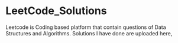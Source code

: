 # LeetCode_Solutions
Leetcode is Coding based platform that contain questions of Data Structures and Algorithms. Solutions I have done are uploaded here,
